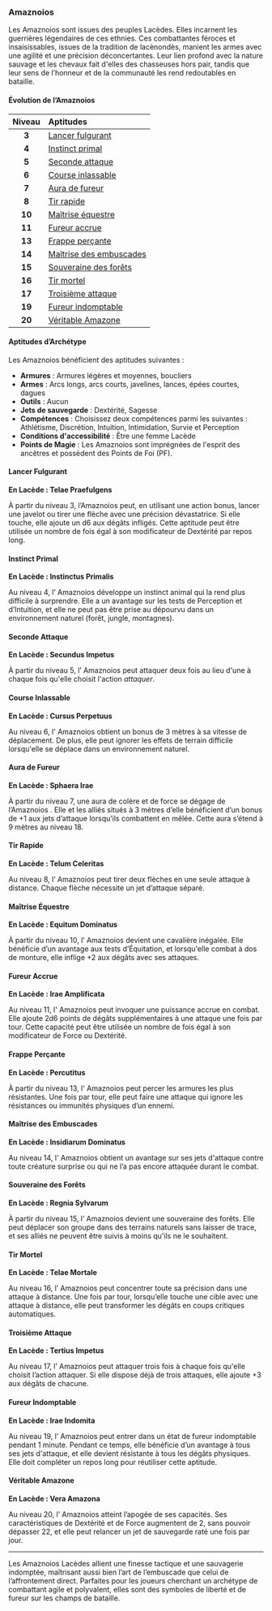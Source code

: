 ### Amaznoios

Les Amaznoios sont issues des peuples Lacèdes. Elles incarnent les guerrières légendaires de ces ethnies. Ces combattantes féroces et insaisissables, issues de la tradition de lacènondès, manient les armes avec une agilité et une précision déconcertantes. Leur lien profond avec la nature sauvage et les chevaux fait d'elles des chasseuses hors pair, tandis que leur sens de l’honneur et de la communauté les rend redoutables en bataille.

#### Évolution de l’Amaznoios

| Niveau  | Aptitudes |
|:-------:|:----------|
| **3**   | [Lancer fulgurant](#lancer-fulgurant) |
| **4**   | [Instinct primal](#instinct-primal) |
| **5**   | [Seconde attaque](#seconde-attaque) |
| **6**   | [Course inlassable](#course-inlassable) |
| **7**   | [Aura de fureur](#aura-de-fureur) |
| **8**   | [Tir rapide](#tir-rapide) |
| **10**  | [Maîtrise équestre](#maitrise-equestre) |
| **11**  | [Fureur accrue](#fureur-accrue) |
| **13**  | [Frappe perçante](#frappe-percante) |
| **14**  | [Maîtrise des embuscades](#maitrise-des-embuscades) |
| **15**  | [Souveraine des forêts](#souveraine-des-forets) |
| **16**  | [Tir mortel](#tir-mortel) |
| **17**  | [Troisième attaque](#troisieme-attaque) |
| **19**  | [Fureur indomptable](#fureur-indomptable) |
| **20**  | [Véritable Amazone](#veritable-amazone) |

#### Aptitudes d’Archétype

Les Amaznoios bénéficient des aptitudes suivantes :

- **Armures** : Armures légères et moyennes, boucliers
- **Armes** : Arcs longs, arcs courts, javelines, lances, épées courtes, dagues
- **Outils** : Aucun
- **Jets de sauvegarde** : Dextérité, Sagesse
- **Compétences** : Choisissez deux compétences parmi les suivantes : Athlétisme, Discrétion, Intuition, Intimidation, Survie et Perception
- **Conditions d'accessibilité** : Être une femme Lacède
- **Points de Magie** : Les Amaznoios sont imprégnées de l'esprit des ancêtres et possèdent des Points de Foi (PF).

#### Lancer Fulgurant
**En Lacède : Telae Praefulgens**

À partir du niveau 3, l’Amaznoios peut, en utilisant une action bonus, lancer une javelot ou tirer une flèche avec une précision dévastatrice. Si elle touche, elle ajoute un d6 aux dégâts infligés. Cette aptitude peut être utilisée un nombre de fois égal à son modificateur de Dextérité par repos long.

#### Instinct Primal
**En Lacède : Instinctus Primalis**

Au niveau 4, l’ Amaznoios développe un instinct animal qui la rend plus difficile à surprendre. Elle a un avantage sur les tests de Perception et d’Intuition, et elle ne peut pas être prise au dépourvu dans un environnement naturel (forêt, jungle, montagnes).

#### Seconde Attaque
**En Lacède : Secundus Impetus**

À partir du niveau 5, l’ Amaznoios peut attaquer deux fois au lieu d'une à chaque fois qu'elle choisit l'action _attaquer_.

#### Course Inlassable
**En Lacède : Cursus Perpetuus**

Au niveau 6, l' Amaznoios obtient un bonus de 3 mètres à sa vitesse de déplacement. De plus, elle peut ignorer les effets de terrain difficile lorsqu'elle se déplace dans un environnement naturel.

#### Aura de Fureur
**En Lacède : Sphaera Irae**

À partir du niveau 7, une aura de colère et de force se dégage de l’Amaznoios . Elle et les alliés situés à 3 mètres d’elle bénéficient d’un bonus de +1 aux jets d’attaque lorsqu’ils combattent en mêlée. Cette aura s’étend à 9 mètres au niveau 18.

#### Tir Rapide
**En Lacède : Telum Celeritas**

Au niveau 8, l’ Amaznoios peut tirer deux flèches en une seule attaque à distance. Chaque flèche nécessite un jet d’attaque séparé.

#### Maîtrise Équestre
**En Lacède : Equitum Dominatus**

À partir du niveau 10, l’ Amaznoios devient une cavalière inégalée. Elle bénéficie d’un avantage aux tests d’Équitation, et lorsqu'elle combat à dos de monture, elle inflige +2 aux dégâts avec ses attaques.

#### Fureur Accrue
**En Lacède : Irae Amplificata**

Au niveau 11, l' Amaznoios peut invoquer une puissance accrue en combat. Elle ajoute 2d6 points de dégâts supplémentaires à une attaque une fois par tour. Cette capacité peut être utilisée un nombre de fois égal à son modificateur de Force ou Dextérité.

#### Frappe Perçante
**En Lacède : Percutitus**

À partir du niveau 13, l' Amaznoios peut percer les armures les plus résistantes. Une fois par tour, elle peut faire une attaque qui ignore les résistances ou immunités physiques d’un ennemi.

#### Maîtrise des Embuscades
**En Lacède : Insidiarum Dominatus**

Au niveau 14, l' Amaznoios obtient un avantage sur ses jets d'attaque contre toute créature surprise ou qui ne l’a pas encore attaquée durant le combat.

#### Souveraine des Forêts
**En Lacède : Regnia Sylvarum**

À partir du niveau 15, l’ Amaznoios devient une souveraine des forêts. Elle peut déplacer son groupe dans des terrains naturels sans laisser de trace, et ses alliés ne peuvent être suivis à moins qu'ils ne le souhaitent.

#### Tir Mortel
**En Lacède : Telae Mortale**

Au niveau 16, l’ Amaznoios peut concentrer toute sa précision dans une attaque à distance. Une fois par tour, lorsqu’elle touche une cible avec une attaque à distance, elle peut transformer les dégâts en coups critiques automatiques.

#### Troisième Attaque
**En Lacède : Tertius Impetus**

Au niveau 17, l’ Amaznoios peut attaquer trois fois à chaque fois qu'elle choisit l’action attaquer. Si elle dispose déjà de trois attaques, elle ajoute +3 aux dégâts de chacune.

#### Fureur Indomptable
**En Lacède : Irae Indomita**

Au niveau 19, l’ Amaznoios peut entrer dans un état de fureur indomptable pendant 1 minute. Pendant ce temps, elle bénéficie d’un avantage à tous ses jets d'attaque, et elle devient résistante à tous les dégâts physiques. Elle doit compléter un repos long pour réutiliser cette aptitude.

#### Véritable Amazone
**En Lacède : Vera Amazona**

Au niveau 20, l’ Amaznoios atteint l’apogée de ses capacités. Ses caractéristiques de Dextérité et de Force augmentent de 2, sans pouvoir dépasser 22, et elle peut relancer un jet de sauvegarde raté une fois par jour.

---

Les Amaznoios Lacèdes allient une finesse tactique et une sauvagerie indomptée, maîtrisant aussi bien l’art de l’embuscade que celui de l’affrontement direct. Parfaites pour les joueurs cherchant un archétype de combattant agile et polyvalent, elles sont des symboles de liberté et de fureur sur les champs de bataille.
